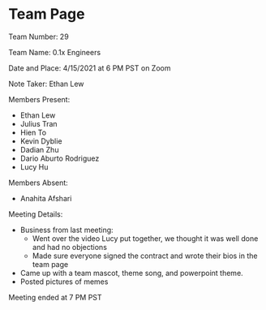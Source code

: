 # Team Page

Team Number: 29

Team Name: 0.1x Engineers

Date and Place: 4/15/2021 at 6 PM PST on Zoom

Note Taker: Ethan Lew

Members Present:

- Ethan Lew
- Julius Tran
- Hien To
- Kevin Dyblie
- Dadian Zhu
- Dario Aburto Rodriguez
- Lucy Hu

Members Absent:
- Anahita Afshari

Meeting Details:

- Business from last meeting:
  - Went over the video Lucy put together, we thought it was well done and had no objections
  - Made sure everyone signed the contract and wrote their bios in the team page
- Came up with a team mascot, theme song, and powerpoint theme.
- Posted pictures of memes

Meeting ended at 7 PM PST